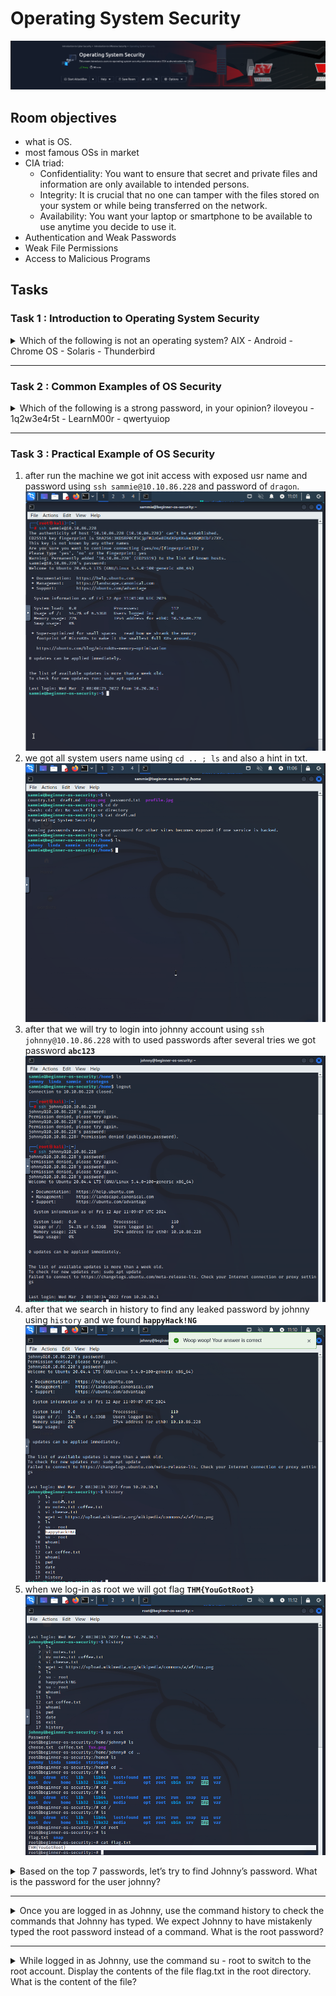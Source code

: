 # Operating System Security

![banner](imgs/Operating%20System%20Security/roomBanner.png)

## Room objectives

- what is OS.
- most famous OSs in market
- CIA triad:
  - Confidentiality: You want to ensure that secret and private files and           information are only available to intended persons.
  - Integrity: It is crucial that no one can tamper with the files stored on your system or while being transferred on the network.
  - Availability: You want your laptop or smartphone to be available to use anytime you decide to use it.
- Authentication and Weak Passwords
- Weak File Permissions
- Access to Malicious Programs

## Tasks

### Task 1 : Introduction to Operating System Security

<details>
<summary>
Which of the following is not an operating system?
AIX - Android - Chrome OS - Solaris - Thunderbird
</summary>

```
Thunderbird
```

</details>

---

### Task 2 : Common Examples of OS Security

<details>
<summary>
Which of the following is a strong password, in your opinion?
iloveyou - 1q2w3e4r5t - LearnM00r - qwertyuiop
</summary>

```
LearnM00r
```

</details>

---

### Task 3 : Practical Example of OS Security

1. after run the machine we got init access with exposed usr name and password using `ssh sammie@10.10.86.228` and password of `dragon`.
![Alt text](imgs/Operating%20System%20Security/gotAccess.png)
2. we got all system users name using `cd .. ; ls` and also a hint in txt.
![Alt text](imgs/Operating%20System%20Security/systemUserList.png)
3. after that we will try to login into johnny account using `ssh johnny@10.10.86.228` with to used passwords after several tries we got password **`abc123`**
![Alt text](imgs/Operating%20System%20Security/sucsessLogin_abc123.png)
4. after that we search in history to find any leaked password by johnny using `history` and we found **`happyHack!NG`**
![Alt text](imgs/Operating%20System%20Security/rootPassword.png)
5. when we log-in as root we will got flag **`THM{YouGotRoot}`**
![Alt text](imgs/Operating%20System%20Security/rootFlag.png)

<details>
<summary>
Based on the top 7 passwords, let’s try to find Johnny’s password. What is the password for the user johnny?
</summary>

```
abc123
```

</details>

---

<details>
<summary>
Once you are logged in as Johnny, use the command history to check the commands that Johnny has typed. We expect Johnny to have mistakenly typed the root password instead of a command. What is the root password?
</summary>

```
happyHack!NG
```

</details>

---

<details>
<summary>
While logged in as Johnny, use the command su - root to switch to the root account. Display the contents of the file flag.txt in the root directory. What is the content of the file?
</summary>

```
THM{YouGotRoot}
```

</details>
